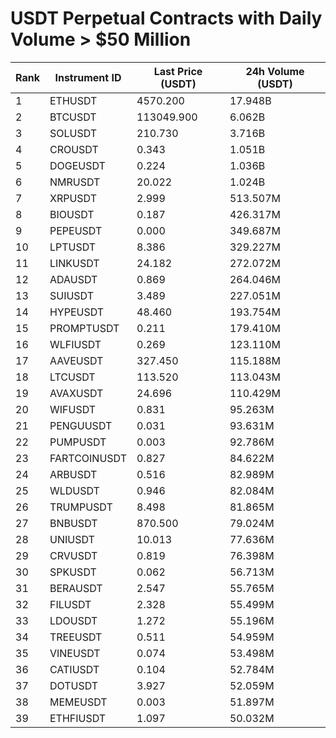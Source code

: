 # USDT Perpetual Contracts with Daily Volume > $50 Million

| Rank | Instrument ID | Last Price (USDT) | 24h Volume (USDT) |
|------|---------------|-------------------|-------------------|
| 1 | ETHUSDT | 4570.200 | 17.948B |
| 2 | BTCUSDT | 113049.900 | 6.062B |
| 3 | SOLUSDT | 210.730 | 3.716B |
| 4 | CROUSDT | 0.343 | 1.051B |
| 5 | DOGEUSDT | 0.224 | 1.036B |
| 6 | NMRUSDT | 20.022 | 1.024B |
| 7 | XRPUSDT | 2.999 | 513.507M |
| 8 | BIOUSDT | 0.187 | 426.317M |
| 9 | PEPEUSDT | 0.000 | 349.687M |
| 10 | LPTUSDT | 8.386 | 329.227M |
| 11 | LINKUSDT | 24.182 | 272.072M |
| 12 | ADAUSDT | 0.869 | 264.046M |
| 13 | SUIUSDT | 3.489 | 227.051M |
| 14 | HYPEUSDT | 48.460 | 193.754M |
| 15 | PROMPTUSDT | 0.211 | 179.410M |
| 16 | WLFIUSDT | 0.269 | 123.110M |
| 17 | AAVEUSDT | 327.450 | 115.188M |
| 18 | LTCUSDT | 113.520 | 113.043M |
| 19 | AVAXUSDT | 24.696 | 110.429M |
| 20 | WIFUSDT | 0.831 | 95.263M |
| 21 | PENGUUSDT | 0.031 | 93.631M |
| 22 | PUMPUSDT | 0.003 | 92.786M |
| 23 | FARTCOINUSDT | 0.827 | 84.622M |
| 24 | ARBUSDT | 0.516 | 82.989M |
| 25 | WLDUSDT | 0.946 | 82.084M |
| 26 | TRUMPUSDT | 8.498 | 81.865M |
| 27 | BNBUSDT | 870.500 | 79.024M |
| 28 | UNIUSDT | 10.013 | 77.636M |
| 29 | CRVUSDT | 0.819 | 76.398M |
| 30 | SPKUSDT | 0.062 | 56.713M |
| 31 | BERAUSDT | 2.547 | 55.765M |
| 32 | FILUSDT | 2.328 | 55.499M |
| 33 | LDOUSDT | 1.272 | 55.196M |
| 34 | TREEUSDT | 0.511 | 54.959M |
| 35 | VINEUSDT | 0.074 | 53.498M |
| 36 | CATIUSDT | 0.104 | 52.784M |
| 37 | DOTUSDT | 3.927 | 52.059M |
| 38 | MEMEUSDT | 0.003 | 51.897M |
| 39 | ETHFIUSDT | 1.097 | 50.032M |
